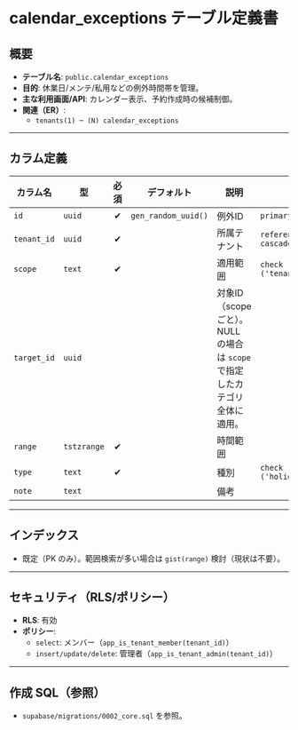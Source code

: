 # calendar_exceptions テーブル定義書

## 概要
- **テーブル名**: `public.calendar_exceptions`
- **目的**: 休業日/メンテ/私用などの例外時間帯を管理。
- **主な利用画面/API**: カレンダー表示、予約作成時の候補制御。
- **関連（ER）**:
  - `tenants(1) ─ (N) calendar_exceptions`

---

## カラム定義

| カラム名 | 型 | 必須 | デフォルト | 説明 | 制約 |
| --- | --- | :-: | --- | --- | --- |
| `id` | `uuid` | ✔︎ | `gen_random_uuid()` | 例外ID | `primary key` |
| `tenant_id` | `uuid` | ✔︎ |  | 所属テナント | `references tenants(id) on delete cascade` |
| `scope` | `text` | ✔︎ |  | 適用範囲 | `check (scope in ('tenant','room','equipment','staff'))` |
| `target_id` | `uuid` |  |  | 対象ID（scopeごと）。NULL の場合は `scope` で指定したカテゴリ全体に適用。 |  |
| `range` | `tstzrange` | ✔︎ |  | 時間範囲 |  |
| `type` | `text` | ✔︎ |  | 種別 | `check (type in ('holiday','maintenance','ooh','busy'))` |
| `note` | `text` |  |  | 備考 |  |

---

## インデックス
- 既定（PK のみ）。範囲検索が多い場合は `gist(range)` 検討（現状は不要）。

---

## セキュリティ（RLS/ポリシー）
- **RLS**: 有効
- **ポリシー**:
  - `select`: メンバー（`app_is_tenant_member(tenant_id)`）
  - `insert/update/delete`: 管理者（`app_is_tenant_admin(tenant_id)`）

---

## 作成 SQL（参照）
- `supabase/migrations/0002_core.sql` を参照。
